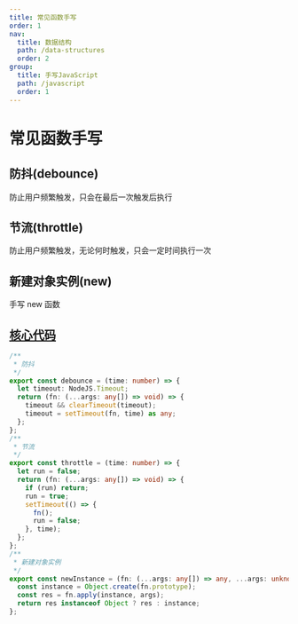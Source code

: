 ```yaml
---
title: 常见函数手写
order: 1
nav:
  title: 数据结构
  path: /data-structures
  order: 2
group:
  title: 手写JavaScript
  path: /javascript
  order: 1
---
```


# 常见函数手写

## 防抖(debounce)

防止用户频繁触发，只会在最后一次触发后执行

## 节流(throttle)

防止用户频繁触发，无论何时触发，只会一定时间执行一次

## 新建对象实例(new)

手写 new 函数

## [核心代码](https://gitee.com/bestlyg/bestlyg/tree/master/packages/data-structures/src/javascript/functions.ts)

```ts
/**
 * 防抖
 */
export const debounce = (time: number) => {
  let timeout: NodeJS.Timeout;
  return (fn: (...args: any[]) => void) => {
    timeout && clearTimeout(timeout);
    timeout = setTimeout(fn, time) as any;
  };
};
/**
 * 节流
 */
export const throttle = (time: number) => {
  let run = false;
  return (fn: (...args: any[]) => void) => {
    if (run) return;
    run = true;
    setTimeout(() => {
      fn();
      run = false;
    }, time);
  };
};
/**
 * 新建对象实例
 */
export const newInstance = (fn: (...args: any[]) => any, ...args: unknown[]) => {
  const instance = Object.create(fn.prototype);
  const res = fn.apply(instance, args);
  return res instanceof Object ? res : instance;
};
```
